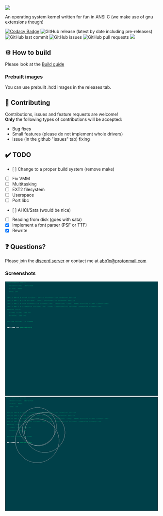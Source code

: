 <img src="https://abbix.me/i/emerald-logo.png" align="center">
<p> An operating system kernel written for fun in ANSI C (we make use of gnu extensions though)</p>

[![Codacy Badge](https://api.codacy.com/project/badge/Grade/c01428b7b3864d1f86eb1753c6c8deaf)](https://app.codacy.com/gh/Abb1x/emerald?utm_source=github.com&utm_medium=referral&utm_content=Abb1x/emerald&utm_campaign=Badge_Grade)
![GitHub release (latest by date including pre-releases)](https://img.shields.io/github/v/release/Abb1x/emerald?include_prereleases)
![GitHub last commit](https://img.shields.io/github/last-commit/Abb1x/emerald)
![GitHub issues](https://img.shields.io/github/issues-raw/Abb1x/emerald)
![GitHub pull requests](https://img.shields.io/github/issues-pr/Abb1x/emerald)
 <a href="https://discord.gg/VMGVJcgVcR"> <img src="https://img.shields.io/discord/813937669407113226"> </a>
## ⚙️ How to build

Please look at the [Build guide](https://github.com/Abb1x/emerald/blob/master/docs/build-guide.md)
### Prebuilt images
You can use prebuilt .hdd images in the releases tab.

## 🤝 Contributing
Contributions, issues and feature requests are welcome!
<br />
**Only** the following types of contributions will be accepted:
- Bug fixes
- Small features (please do not implement whole drivers)
- Issue (in the github "issues" tab) fixing

## :heavy_check_mark: TODO

- [ ] Change to a proper build system (remove make)
- [ ] Fix VMM
- [ ] Multitasking
- [ ] EXT2 filesystem
- [ ] Userspace
- [ ] Port libc
- [ ] AHCI/Sata (would be nice)
- [ ] Reading from disk (goes with sata)
- [x] Implement a font parser (PSF or TTF)
- [x] Rewrite

## :question: Questions?

Please join the [discord server](https://discord.gg/VMGVJcgVcR) or contact me at abb1x@protonmail.com
### Screenshots

<img src="screenshots/main.png">
<img src="screenshots/random_circles.png">
